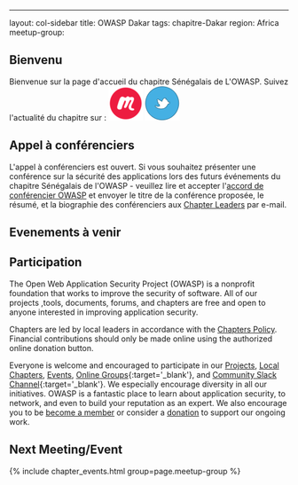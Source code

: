 ---

layout: col-sidebar
title: OWASP Dakar
tags: chapitre-Dakar
region: Africa
meetup-group:

## Bienvenu
Bienvenue sur la page d'accueil du chapitre Sénégalais  de L'OWASP.
Suivez l'actualité du chapitre sur :
[![Meetup](/assets/images/meetup.png)](https://www.meetup.com/xxxx/)
[![Twitter](/assets/images/twitter.png)](https://twitter.com/owasp_sn)

## Appel à conférenciers

L'appel à conférenciers est ouvert. Si vous souhaitez présenter une conférence sur la sécurité des applications lors des futurs événements du chapitre Sénégalais de l'OWASP - veuillez lire et accepter l'[accord de conférencier OWASP](/www-policy/legal/speaker-agreement) et envoyer le titre de la conférence proposée, le résumé, et la biographie des conférenciers aux [Chapter Leaders](leaders.md) par e-mail.
## Evenements à venir

## Participation
The Open Web Application Security Project (OWASP) is a nonprofit foundation that works to improve the security of software. All of our projects ,tools, documents, forums, and chapters are free and open to anyone interested in improving application security. 

Chapters are led by local leaders in accordance with the [Chapters Policy](/www-policy/operational/chapters). Financial contributions should only be made online using the authorized online donation button. 

Everyone is welcome and encouraged to participate in our [Projects](/projects/), [Local Chapters](/chapters/), [Events](/events/), [Online Groups](https://groups.google.com/a/owasp.com/){:target='_blank'}, and [Community Slack Channel](https://owasp.slack.com/){:target='_blank'}. We especially encourage diversity in all our initiatives. OWASP is a fantastic place to learn about application security, to network, and even to build your reputation as an expert. We also encourage you to be [become a member](/membership/) or consider a [donation](/donate/) to support our ongoing work.

Next Meeting/Event 
---------------------
{% include chapter_events.html group=page.meetup-group %}

